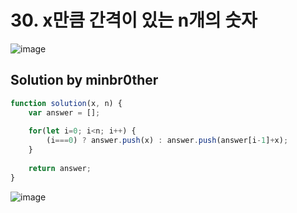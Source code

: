 # 30. x만큼 간격이 있는 n개의 숫자

![image](https://user-images.githubusercontent.com/24728385/108697101-c0a27e80-7545-11eb-9728-785e25f26b67.png)

## Solution by minbr0ther

```js
function solution(x, n) {
    var answer = [];
    
    for(let i=0; i<n; i++) {
        (i===0) ? answer.push(x) : answer.push(answer[i-1]+x);
    }
    
    return answer;
}
```

![image](https://user-images.githubusercontent.com/24728385/108697266-f9daee80-7545-11eb-8e7a-6d3b49685d47.png)

